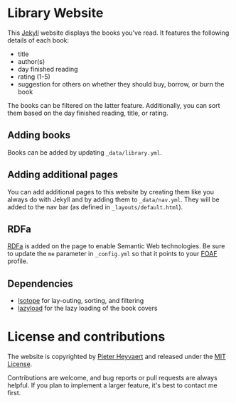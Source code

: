 # Library Website

This [Jekyll](https://jekyllrb.com) website displays the books you've read.
It features the following details of each book:
- title
- author(s)
- day finished reading
- rating (1-5)
- suggestion for others on whether they should buy, borrow, or burn the book

The books can be filtered on the latter feature.
Additionally, you can sort them based on the day finished reading, title, or rating.

## Adding books
Books can be added by updating `_data/library.yml`.

## Adding additional pages
You can add additional pages to this website by creating them like you always do with Jekyll and by adding them to `_data/nav.yml`.
They will be added to the nav bar (as defined in `_layouts/default.html`).

## RDFa
[RDFa](https://en.wikipedia.org/wiki/RDFa) is added on the page to enable Semantic Web technologies.
Be sure to update the `me` parameter in `_config.yml` so that it points to your [FOAF](https://en.wikipedia.org/wiki/FOAF_(ontology)) profile.

## Dependencies
- [Isotope](https://isotope.metafizzy.co) for lay-outing, sorting, and filtering
- [lazyload](https://github.com/fasterize/lazyload) for the lazy loading of the book covers

# License and contributions
The website is copyrighted by [Pieter Heyvaert](https://pieterheyvaert.com) and released under the [MIT License]().

Contributions are welcome, and bug reports or pull requests are always helpful. If you plan to implement a larger feature, it's best to contact me first.
